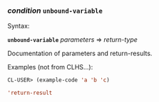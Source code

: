 ### <em>condition</em> <strong>`unbound-variable`</strong>

Syntax:

<strong>`unbound-variable`</strong> <em>parameters</em> => <em>return-type</em>

Documentation of parameters and return-results.

Examples (not from CLHS...):

```lisp
CL-USER> (example-code 'a 'b 'c)

'return-result
```
